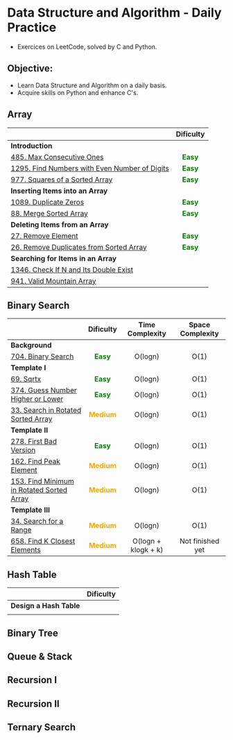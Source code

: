 # Data Structure and Algorithm - Daily Practice
- Exercices on LeetCode, solved by C and Python.
## Objective:
- Learn Data Structure and Algorithm on a daily basis.
- Acquire skills on Python and enhance C's.
## Array
||Dificulty|
|:-|:-:|
|**Introduction**|
|[485.  Max Consecutive Ones](https://github.com/thi-nguy/Data-structure-Algorithm-Daily-Practice/tree/main/Array/485_Max_Consecutive_Ones)|**<span style="color:green">Easy</span>**|
|[1295. Find Numbers with Even Number of Digits](https://github.com/thi-nguy/Data-structure-Algorithm-Daily-Practice/tree/main/Array/1295_Find_number_with_even_number_of_digits)|**<span style="color:green">Easy</span>**|
|[977.  Squares of a Sorted Array](https://github.com/thi-nguy/Data-structure-Algorithm-Daily-Practice/tree/main/Array/977_squares_of_a_sorted_array)|**<span style="color:green">Easy</span>**|
|**Inserting Items into an Array**|
|[1089. Duplicate Zeros](https://github.com/thi-nguy/Data-structure-Algorithm-Daily-Practice/tree/main/Array/1089_Duplicate_Zeros)|**<span style="color:green">Easy</span>**|
|[88. Merge Sorted Array](https://github.com/thi-nguy/Data-structure-Algorithm-Daily-Practice/tree/main/Array/88_Merge_sorted_array)|**<span style="color:green">Easy</span>**|
|**Deleting Items from an Array**|
|[27. Remove Element](https://github.com/thi-nguy/Data-structure-Algorithm-Daily-Practice/tree/main/Array/27_Remove_element)|**<span style="color:green">Easy</span>**|
|[26. Remove Duplicates from Sorted Array](https://github.com/thi-nguy/Data-structure-Algorithm-Daily-Practice/tree/main/Array/26_Remove_Duplicates_from_Sorted_Array)|**<span style="color:green">Easy</span>**|
|**Searching for Items in an Array**|  
|[1346. Check If N and Its Double Exist](https://github.com/thi-nguy/Data-structure-Algorithm-Daily-Practice/tree/main/Array/1346_Check_If_N_and_Its_Double_Exist)||
|[941. Valid Mountain Array]()||

## Binary Search
||Dificulty|Time Complexity|Space Complexity|
|:-|:-:|:-:|:-:|
|**Background**|
|[704. Binary Search](https://github.com/thi-nguy/Data-structure-Algorithm-Daily-Practice/tree/main/Binary_Search/704_Binary_Search)|**<span style="color:green">Easy</span>**|O(logn)|O(1)|
|**Template I**|
|[69. Sqrtx](https://github.com/thi-nguy/Data-structure-Algorithm-Daily-Practice/tree/main/Binary_Search/69_Sqrtx)|**<span style="color:green">Easy</span>**|O(logn)|O(1)|
|[374. Guess Number Higher or Lower](https://github.com/thi-nguy/Data-structure-Algorithm-Daily-Practice/tree/main/Binary_Search/374_Guess_Number_Higher_or_Lower)|**<span style="color:green">Easy</span>**|O(logn)|O(1)|
|[33. Search in Rotated Sorted Array](https://github.com/thi-nguy/Data-structure-Algorithm-Daily-Practice/tree/main/Binary_Search/33_Search_in_Rotated_Sorted_Array)|**<span style="color:orange">Medium</span>**|O(logn)|O(1)|
|**Template II**|
|[278. First Bad Version](https://github.com/thi-nguy/Data-structure-Algorithm-Daily-Practice/tree/main/Binary_Search/278_First_Bad_Version)|**<span style="color:green">Easy</span>**|O(logn)|O(1)|
|[162. Find Peak Element](https://github.com/thi-nguy/Data-structure-Algorithm-Daily-Practice/tree/main/Binary_Search/162_Find_Peak_Element)|**<span style="color:orange">Medium</span>**|O(logn)|O(1)|
|[153. Find Minimum in Rotated Sorted Array](https://github.com/thi-nguy/Data-structure-Algorithm-Daily-Practice/tree/main/Binary_Search/153_Find_min_Rotated_Sorted_Array)|**<span style="color:orange">Medium</span>**|O(logn)|O(1)|
|**Template III**|
|[34. Search for a Range](https://github.com/thi-nguy/Data-structure-Algorithm-Daily-Practice/tree/main/Binary_Search/34_Search_for_a_range)|**<span style="color:orange">Medium</span>**|O(logn)|O(1)|
|[658. Find K Closest Elements]()|**<span style="color:orange">Medium</span>**|O(logn + klogk + k)|Not finished yet|  
## Hash Table
||Dificulty|
|:-|:-:|
|**Design a Hash Table**|
|[]()||
## Binary Tree
## Queue & Stack
## Recursion I
## Recursion II
## Ternary Search



